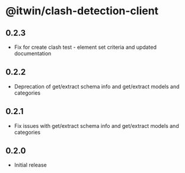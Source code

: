# @itwin/clash-detection-client

## 0.2.3

- Fix for create clash test - element set criteria and updated documentation

## 0.2.2

- Deprecation of get/extract schema info and get/extract models and categories

## 0.2.1

- Fix issues with get/extract schema info and get/extract models and categories

## 0.2.0

- Initial release